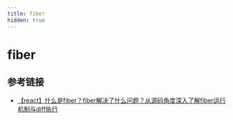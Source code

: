 ```yaml
---
title: fiber
hidden: true
---
```


# fiber

## 参考链接

- [【react】什么是fiber？fiber解决了什么问题？从源码角度深入了解fiber运行机制与diff执行](https://blog.csdn.net/echolunzi/article/details/125586636)
